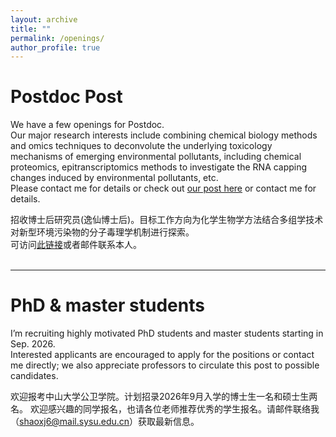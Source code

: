 ```yaml
---
layout: archive
title: ""
permalink: /openings/
author_profile: true
---
```


# __Postdoc Post__   
We have a few openings for Postdoc.     
Our major research interests include combining chemical biology methods and omics techniques to deconvolute the underlying toxicology mechanisms of emerging environmental pollutants, including chemical proteomics, epitranscriptomics methods to investigate the RNA capping changes induced by environmental pollutants, etc.      
Please contact me for details or check out <a href="https://sph.sysu.edu.cn/article/2494">our post here</a> or contact me for details.

招收博士后研究员(逸仙博士后)。目标工作方向为化学生物学方法结合多组学技术对新型环境污染物的分子毒理学机制进行探索。     
可访问<a href="https://sph.sysu.edu.cn/article/2494">此链接</a>或者邮件联系本人。  
<br>

---

# __PhD & master students__  
I’m recruiting highly motivated PhD students and master students starting in Sep. 2026.     
Interested applicants are encouraged to apply for the positions or contact me directly; we also appreciate professors to circulate this post to possible candidates.

欢迎报考中山大学公卫学院。计划招录2026年9月入学的博士生一名和硕士生两名。
欢迎感兴趣的同学报名，也请各位老师推荐优秀的学生报名。请邮件联络我（shaoxj6@mail.sysu.edu.cn）获取最新信息。
<br>
